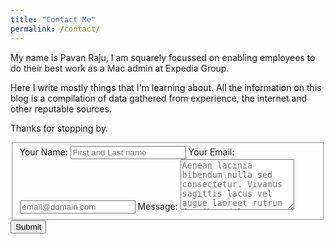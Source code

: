 ```yaml
---
title: "Contact Me"
permalink: /contact/
---
```


My name is Pavan Raju, I am squarely focussed on enabling employees to do their best work as a Mac admin at Expedia Group.

Here I write mostly things that I'm learning about. All the information on this blog is a compilation of data gathered from experience, the internet and other reputable sources.

Thanks for stopping by.

<form id="fs-frm" name="simple-contact-form" accept-charset="utf-8" action="https://formspree.io/myykayez" method="post">
  <fieldset id="fs-frm-inputs">
    <label for="full-name">Your Name:</label>
    <input type="text" name="name" id="full-name" placeholder="First and Last name" required="">
    <label for="email-address">Your Email:</label>
    <input type="email" name="_replyto" id="email-address" placeholder="email@domain.com" required="">
    <label for="message">Message:</label>
    <textarea rows="5" name="message" id="message" placeholder="Aenean lacinia bibendum nulla sed consectetur. Vivamus sagittis lacus vel augue laoreet rutrum faucibus dolor auctor. Donec ullamcorper nulla non metus auctor fringilla nullam quis risus." required=""></textarea>
    <input type="hidden" name="_subject" id="email-subject" value="Contact Form Submission">
  </fieldset>
  <input type="submit" value="Submit">
</form>
